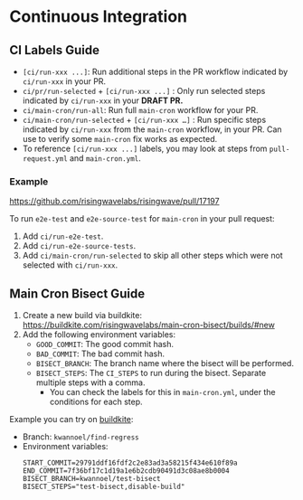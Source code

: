 # Continuous Integration

<!-- TODO: How to debug CI -->

## CI Labels Guide

- `[ci/run-xxx ...]`: Run additional steps in the PR workflow indicated by `ci/run-xxx` in your PR.
- `ci/pr/run-selected` + `[ci/run-xxx ...]` : Only run selected steps indicated by `ci/run-xxx` in your **DRAFT PR.**
- `ci/main-cron/run-all`: Run full `main-cron` workflow for your PR.
- `ci/main-cron/run-selected` + `[ci/run-xxx …]` : Run specific steps indicated by `ci/run-xxx`
  from the `main-cron` workflow, in your PR. Can use to verify some `main-cron` fix works as expected.
- To reference `[ci/run-xxx ...]` labels, you may look at steps from `pull-request.yml` and `main-cron.yml`.

### Example

<https://github.com/risingwavelabs/risingwave/pull/17197>

To run `e2e-test` and `e2e-source-test` for `main-cron` in your pull request:
1. Add `ci/run-e2e-test`.
2. Add `ci/run-e2e-source-tests`.
3. Add `ci/main-cron/run-selected` to skip all other steps which were not selected with `ci/run-xxx`.

## Main Cron Bisect Guide

1. Create a new build via buildkite: https://buildkite.com/risingwavelabs/main-cron-bisect/builds/#new
2. Add the following environment variables:
   - `GOOD_COMMIT`: The good commit hash.
   - `BAD_COMMIT`: The bad commit hash.
   - `BISECT_BRANCH`: The branch name where the bisect will be performed.
   - `BISECT_STEPS`: The `CI_STEPS` to run during the bisect. Separate multiple steps with a comma.
     - You can check the labels for this in `main-cron.yml`, under the conditions for each step.

Example you can try on [buildkite](https://buildkite.com/risingwavelabs/main-cron-bisect/builds/#new):
- Branch: `kwannoel/find-regress`
- Environment variables:
  ```
  START_COMMIT=29791ddf16fdf2c2e83ad3a58215f434e610f89a
  END_COMMIT=7f36bf17c1d19a1e6b2cdb90491d3c08ae8b0004
  BISECT_BRANCH=kwannoel/test-bisect
  BISECT_STEPS="test-bisect,disable-build"
  ```